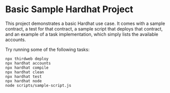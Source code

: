 # Basic Sample Hardhat Project

This project demonstrates a basic Hardhat use case. It comes with a sample contract, a test for that contract, a sample script that deploys that contract, and an example of a task implementation, which simply lists the available accounts.

Try running some of the following tasks:

```shell
npx thirdweb deploy
npx hardhat accounts
npx hardhat compile
npx hardhat clean
npx hardhat test
npx hardhat node
node scripts/sample-script.js

```
